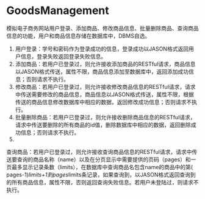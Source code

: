 # GoodsManagement

模拟电子商务网站用户登录、添加商品、修改商品信息、批量删除商品、查询商品信息的功能，用户和商品信息存储在数据库中，DBMS自选。

1. 用户登录：学号和密码作为登录成功的信息，登录成功以JASON格式返回用户信息，登录失败返回登录失败信息。
2. 添加商品：若用户已登录过，则允许接收添加商品的RESTful请求，商品信息以JASON格式传送，属性不限，商品信息添加至数据库中，返回添加成功信息；否则请求不执行。
3. 修改商品：若用户已登录过，则允许接收修改商品信息的RESTful请求，请求中传送需要修改的商品信息，商品信息以JASON格式传送，属性不限，根据传送的商品信息修改数据库中相应的数据，返回修改成功信息；否则请求不执行。
4. 批量删除商品：若用户已登录过，则允许接收删除商品信息的RESTful请求，请求中传送要删除的所有商品的id值，删除数据库中相应的数据，返回删除成功信息；否则请求不执行。
5.
查询商品：若用户已登录过，则允许接收查询商品信息的RESTful请求，请求中传送要查询的商品名称（name）以及在分页显示中需要提供的页码（pages）和一页最多显示记录条数（limits），在数据库中查询商品名包含name的商品中的第(
pages-1)*limits+1到pages*limits条记录，如果查询到，以JASON格式返回查询到的所有商品信息，属性不限，否则返回查询失败信息。若用户未登陆过，则请求不执行。

